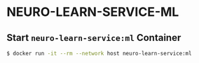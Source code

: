 # NEURO-LEARN-SERVICE-ML

## Start ```neuro-learn-service:ml``` Container

```bash
$ docker run -it --rm --network host neuro-learn-service:ml
```
